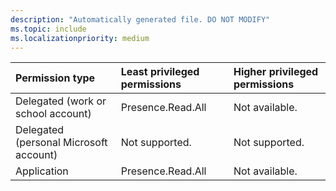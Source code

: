 ```yaml
---
description: "Automatically generated file. DO NOT MODIFY"
ms.topic: include
ms.localizationpriority: medium
---
```


|Permission type|Least privileged permissions|Higher privileged permissions|
|:---|:---|:---|
|Delegated (work or school account)|Presence.Read.All|Not available.|
|Delegated (personal Microsoft account)|Not supported.|Not supported.|
|Application|Presence.Read.All|Not available.|

